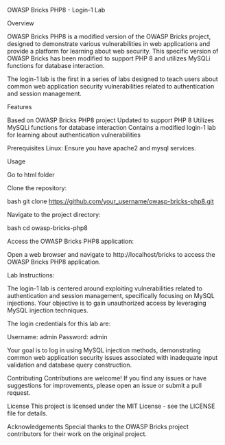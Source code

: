 OWASP Bricks PHP8 - Login-1 Lab

Overview

OWASP Bricks PHP8 is a modified version of the OWASP Bricks project, designed to demonstrate various vulnerabilities in web applications and provide a platform for learning about web security. This specific version of OWASP Bricks has been modified to support PHP 8 and utilizes MySQLi functions for database interaction.

The login-1 lab is the first in a series of labs designed to teach users about common web application security vulnerabilities related to authentication and session management.

Features

Based on OWASP Bricks PHP8 project Updated to support PHP 8 Utilizes MySQLi functions for database interaction Contains a modified login-1 lab for learning about authentication vulnerabilities

Prerequisites Linux: Ensure you have apache2 and mysql services.

Usage

Go to html folder

Clone the repository:

bash git clone https://github.com/your_username/owasp-bricks-php8.git

Navigate to the project directory:

bash cd owasp-bricks-php8

Access the OWASP Bricks PHP8 application:

Open a web browser and navigate to http://localhost/bricks to access the OWASP Bricks PHP8 application.

Lab Instructions:

The login-1 lab is centered around exploiting vulnerabilities related to authentication and session management, specifically focusing on MySQL injections. Your objective is to gain unauthorized access by leveraging MySQL injection techniques.

The login credentials for this lab are:

Username: admin Password: admin

Your goal is to log in using MySQL injection methods, demonstrating common web application security issues associated with inadequate input validation and database query construction.

Contributing Contributions are welcome! If you find any issues or have suggestions for improvements, please open an issue or submit a pull request.

License This project is licensed under the MIT License - see the LICENSE file for details.

Acknowledgements Special thanks to the OWASP Bricks project contributors for their work on the original project.